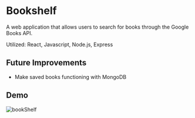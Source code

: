 # Bookshelf
A web application that allows users to search for books through the Google Books API.

Utilized: React, Javascript, Node.js, Express

## Future Improvements
* Make saved books functioning with MongoDB

## Demo
![bookShelf](https://user-images.githubusercontent.com/46547100/60751610-2d8a8e80-9f86-11e9-8342-cb7c72cb2e3f.PNG)
